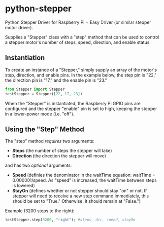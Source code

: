# python-stepper

Python Stepper Driver for Raspberry Pi + Easy Driver (or similar stepper motor driver).

Supplies a "Stepper" class with a "step" method that can be used to control a stepper motor's number of steps, speed, direction, and enable status. 

## Instantiation

To create an instance of a "Stepper," simply supply an array of the motor's step, direction, and enable pins. In the example below, the step pin is "22," the direction pin is "17," and the enable pin is "23."

```python
from Stepper import Stepper
testStepper = Stepper([22, 17, 23])
```

When the "Stepper" is instantiated, the Raspberry Pi GPIO pins are configured and the stepper "enable" pin is set to high, keeping the stepper in a lower-power mode (i.e. "off").

## Using the "Step" Method

The "step" method *requires* two arguments:
- **Steps** (the number of steps the stepper will take)
- **Direction** (the direction the stepper will move)

and has two *optional* arguments:
- **Speed** (definies the denominator in the waitTime equation: waitTime = 0.000001/speed. As "speed" is increased, the waitTime between steps is lowered)
- **StayOn** (defines whether or not stepper should stay "on" or not. If stepper will need to receive a new step command immediately, this should be set to "True." Otherwise, it should remain at "False.")

Example (3200 steps to the right):

```python
testStepper.step(3200, "right"); #steps, dir, speed, stayOn
```
